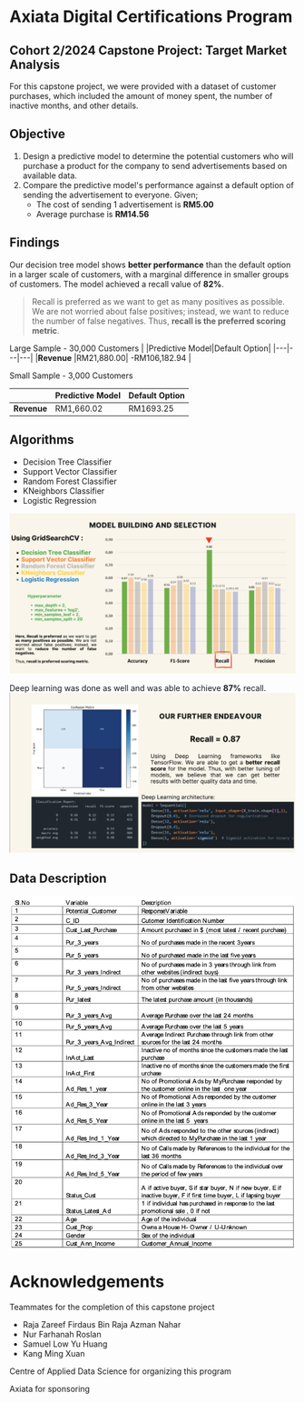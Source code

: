 # Axiata Digital Certifications Program 
## Cohort 2/2024 Capstone Project: Target Market Analysis

For this capstone project, we were provided with a dataset of customer purchases, which included the amount of money spent, the number of inactive months, and other details.

## Objective
1. Design a predictive model to determine the potential customers who will purchase a product for the company to send advertisements based on available data.
2. Compare the predictive model's performance against a default option of sending the advertisement to everyone. Given;
   - The cost of sending 1 advertisement is **RM5.00**
   - Average purchase is **RM14.56**

## Findings
Our decision tree model shows **better performance** than the default option in a larger scale of customers, with a marginal difference in smaller groups of customers. The model achieved a recall value of **82%**.

> Recall is preferred as we want to get as many positives as possible. We are not worried about false positives; instead, we want to reduce the number of false negatives. Thus, **recall is the preferred scoring metric**.

Large Sample - 30,000 Customers
|   |Predictive Model|Default Option|
|---|---|---|
|**Revenue** |RM21,880.00| -RM106,182.94 |

Small Sample - 3,000 Customers

|   |Predictive Model|Default Option|
|---|---|---|
|**Revenue** |RM1,660.02| RM1693.25 |

## Algorithms
- Decision Tree Classifier
- Support Vector Classifier
- Random Forest Classifier
- KNeighbors Classifier
- Logistic Regression

![A comparison of performance between models](images/Model_Performance.png)

Deep learning was done as well and was able to achieve **87%** recall.
![Deep Learning](images/Deep_Learning.png)

## Data Description
![A comparison of performance between models](images/MicrosoftTeams-image.png)

# Acknowledgements
Teammates for the completion of this capstone project
- Raja Zareef Firdaus Bin Raja Azman Nahar
- Nur Farhanah Roslan
- Samuel Low Yu Huang
- Kang Ming Xuan

Centre of Applied Data Science for organizing this program

Axiata for sponsoring
